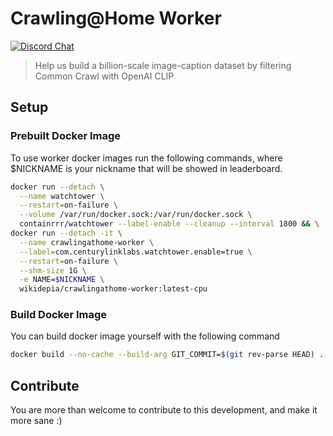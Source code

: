 # Crawling@Home Worker

[![Discord Chat](https://img.shields.io/discord/823813159592001537?color=5865F2&logo=discord&logoColor=white)](https://discord.gg/dall-e)

> Help us build a billion-scale image-caption dataset by filtering Common Crawl with OpenAI CLIP

## Setup

### Prebuilt Docker Image

To use worker docker images run the following commands, where $NICKNAME is your nickname that will be showed in leaderboard.

```bash
docker run --detach \
  --name watchtower \
  --restart=on-failure \
  --volume /var/run/docker.sock:/var/run/docker.sock \
  containrrr/watchtower --label-enable --cleanup --interval 1800 && \
docker run --detach -it \
  --name crawlingathome-worker \
  --label=com.centurylinklabs.watchtower.enable=true \
  --restart=on-failure \
  --shm-size 1G \
  -e NAME=$NICKNAME \
  wikidepia/crawlingathome-worker:latest-cpu
```

### Build Docker Image

You can build docker image yourself with the following command

```bash
docker build --no-cache --build-arg GIT_COMMIT=$(git rev-parse HEAD) .
```

## Contribute

You are more than welcome to contribute to this development, and make it more sane :)

